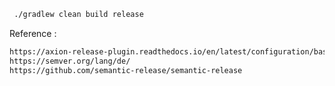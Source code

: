 
```bash
 ./gradlew clean build release
```
 
Reference :
```bash
https://axion-release-plugin.readthedocs.io/en/latest/configuration/basic_usage/
https://semver.org/lang/de/
https://github.com/semantic-release/semantic-release
```
